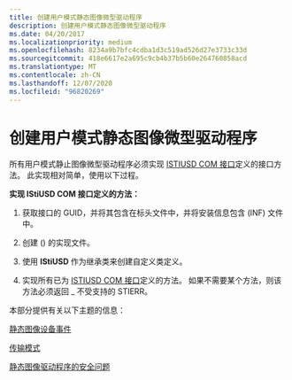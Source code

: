 ```yaml
---
title: 创建用户模式静态图像微型驱动程序
description: 创建用户模式静态图像微型驱动程序
ms.date: 04/20/2017
ms.localizationpriority: medium
ms.openlocfilehash: 8234a9b7bfc4cdba1d3c519ad526d27e3733c33d
ms.sourcegitcommit: 418e6617e2a695c9cb4b37b5b60e264760858acd
ms.translationtype: MT
ms.contentlocale: zh-CN
ms.lasthandoff: 12/07/2020
ms.locfileid: "96820269"
---
```

# <a name="creating-a-user-mode-still-image-minidriver"></a>创建用户模式静态图像微型驱动程序





所有用户模式静止图像微型驱动程序必须实现 [ISTIUSD COM 接口](istiusd-com-interface.md)定义的接口方法。 此实现相对简单，使用以下过程。

**实现 IStiUSD COM 接口定义的方法：**

1.  获取接口的 GUID，并将其包含在标头文件中，并将安装信息包含 (INF) 文件中。

2.  创建 () 的实现文件。

3.  使用 **IStiUSD** 作为继承类来创建自定义类定义。

4.  实现所有已为 [ISTIUSD COM 接口](istiusd-com-interface.md)定义的方法。 如果不需要某个方法，则该方法必须返回 \_ 不受支持的 STIERR。

本部分提供有关以下主题的信息：

[静态图像设备事件](still-image-device-events.md)

[传输模式](transfer-modes.md)

[静态图像驱动程序的安全问题](security-issues-for-still-image-drivers.md)

 

 




